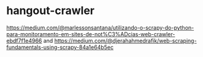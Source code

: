 # hangout-crawler
https://medium.com/@marlessonsantana/utilizando-o-scrapy-do-python-para-monitoramento-em-sites-de-not%C3%ADcias-web-crawler-ebdf7f1e4966 and https://medium.com/@djerahahmedrafik/web-scraping-fundamentals-using-scrapy-84a1e64b5ec
